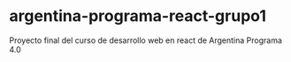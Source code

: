 # argentina-programa-react-grupo1
Proyecto final del curso de desarrollo web en react de Argentina Programa 4.0

